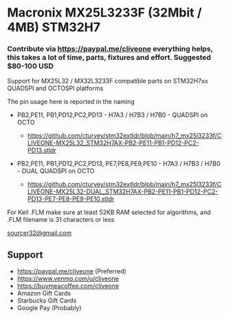 # Macronix MX25L3233F (32Mbit / 4MB) STM32H7
### Contribute via   https://paypal.me/cliveone  everything helps, this takes a lot of time, parts, fixtures and effort. Suggested $80-100 USD

Support for MX25L32 / MX32L3233F compatible parts on STM32H7xx QUADSPI and OCTOSPI platforms

The pin usage here is reported in the naming

   * PB2,PE11, PB1,PD12,PC2,PD13 - H7A3 / H7B3 / H7B0 - QUADSPI on OCTO
      * https://github.com/cturvey/stm32extldr/blob/main/h7_mx25l3233f/CLIVEONE-MX25L32_STM32H7AX-PB2-PE11-PB1-PD12-PC2-PD13.stldr

   * PB2,PE11, PB1,PD12,PC2,PD13, PE7,PE8,PE9,PE10 - H7A3 / H7B3 / H7B0 - DUAL QUADSPI on OCTO
      * https://github.com/cturvey/stm32extldr/blob/main/h7_mx25l3233f/CLIVEONE-MX25L32-DUAL_STM32H7AX-PB2-PE11-PB1-PD12-PC2-PD13-PE7-PE8-PE9-PE10.stldr

For Keil .FLM make sure at least 52KB RAM selected for algorithms, and .FLM filename is 31 characters or less

 sourcer32@gmail.com
 
##  Support
 
  *  https://paypal.me/cliveone (Preferred)
  *  https://www.venmo.com/u/cliveone
  *  https://buymeacoffee.com/cliveone
  *  Amazon Gift Cards
  *  Starbucks Gift Cards
  *  Google Pay (Probably) 

